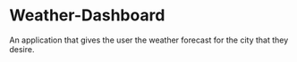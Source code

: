 # Weather-Dashboard
An application that gives the user the weather forecast for the city that they desire.

